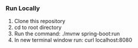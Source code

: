 ### Run Locally 
1. Clone this repository 
2. cd to root directory
3. Run the command: ./mvnw spring-boot:run
4. In new terminal window run: curl localhost:8080
